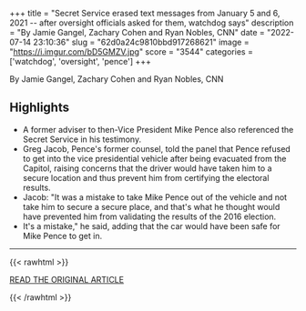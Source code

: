 +++
title = "Secret Service erased text messages from January 5 and 6, 2021 -- after oversight officials asked for them, watchdog says"
description = "By Jamie Gangel, Zachary Cohen and Ryan Nobles, CNN"
date = "2022-07-14 23:10:36"
slug = "62d0a24c9810bbd917268621"
image = "https://i.imgur.com/bD5GMZV.jpg"
score = "3544"
categories = ['watchdog', 'oversight', 'pence']
+++

By Jamie Gangel, Zachary Cohen and Ryan Nobles, CNN

## Highlights

- A former adviser to then-Vice President Mike Pence also referenced the Secret Service in his testimony.
- Greg Jacob, Pence's former counsel, told the panel that Pence refused to get into the vice presidential vehicle after being evacuated from the Capitol, raising concerns that the driver would have taken him to a secure location and thus prevent him from certifying the electoral results.
- Jacob: "It was a mistake to take Mike Pence out of the vehicle and not take him to secure a secure place, and that's what he thought would have prevented him from validating the results of the 2016 election.
- It's a mistake," he said, adding that the car would have been safe for Mike Pence to get in.

---

{{< rawhtml >}}
  <p class="article-category">
    <a target="_blank" href="https://www.kten.com/story/46877744/secret-service-erased-text-messages-from-january-5-and-6-2021-after-oversight-officials-asked-for-them-watchdog-says">READ THE ORIGINAL ARTICLE</a>
  </p>
{{< /rawhtml >}}
